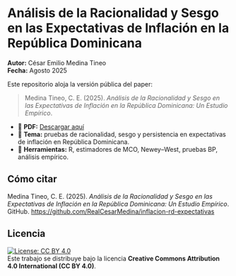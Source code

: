 # Análisis de la Racionalidad y Sesgo en las Expectativas de Inflación en la República Dominicana

**Autor:** César Emilio Medina Tineo  
**Fecha:** Agosto 2025  

Este repositorio aloja la versión pública del paper:

> Medina Tineo, C. E. (2025). *Análisis de la Racionalidad y Sesgo en las Expectativas de Inflación en la República Dominicana: Un Estudio Empírico*.  

- 📄 **PDF:** [Descargar aquí](paper/Exp_InflacionRD.pdf)  
- 🎯 **Tema:** pruebas de racionalidad, sesgo y persistencia en expectativas de inflación en República Dominicana.  
- 🧰 **Herramientas:** R, estimadores de MCO, Newey–West, pruebas BP, análisis empírico.  

## Cómo citar
Medina Tineo, C. E. (2025). *Análisis de la Racionalidad y Sesgo en las Expectativas de Inflación en la República Dominicana: Un Estudio Empírico*. GitHub. https://github.com/RealCesarMedina/inflacion-rd-expectativas  

## Licencia
[![License: CC BY 4.0](https://img.shields.io/badge/License-CC_BY_4.0-lightgrey.svg)](https://creativecommons.org/licenses/by/4.0/)  
Este trabajo se distribuye bajo la licencia **Creative Commons Attribution 4.0 International (CC BY 4.0)**.

